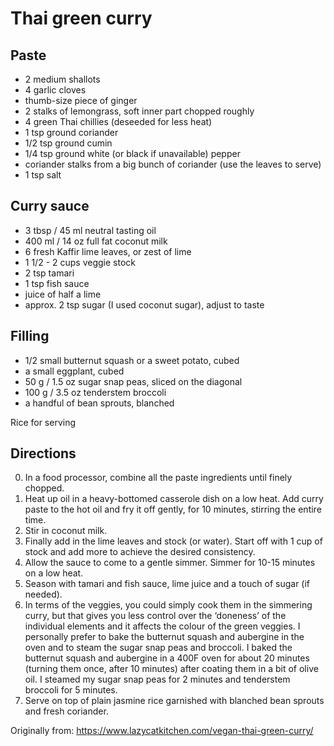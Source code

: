 Thai green curry
=========

Paste
-----------
 * 2 medium shallots
 * 4 garlic cloves
 * thumb-size piece of ginger
 * 2 stalks of lemongrass, soft inner part chopped roughly
 * 4 green Thai chillies (deseeded for less heat)
 * 1 tsp ground coriander
 * 1/2 tsp ground cumin
 * 1/4 tsp ground white (or black if unavailable) pepper
 * coriander stalks from a big bunch of coriander (use the leaves to serve)
 * 1 tsp salt

Curry sauce
-----------
 * 3 tbsp / 45 ml neutral tasting oil
 * 400 ml / 14 oz full fat coconut milk
 * 6 fresh Kaffir lime leaves, or zest of lime
 * 1 1/2 - 2 cups veggie stock
 * 2 tsp tamari
 * 1 tsp fish sauce
 * juice of half a lime
 * approx. 2 tsp sugar (I used coconut sugar), adjust to taste

Filling
-----------
 * 1/2 small butternut squash or a sweet potato, cubed
 * a small eggplant, cubed
 * 50 g / 1.5 oz sugar snap peas, sliced on the diagonal
 * 100 g / 3.5 oz tenderstem broccoli
 * a handful of bean sprouts, blanched

Rice for serving

Directions
---------
 0. In a food processor, combine all the paste ingredients until finely chopped.
 1. Heat up oil in a heavy-bottomed casserole dish on a low heat. Add curry paste to the hot oil and fry it off gently, for 10 minutes, stirring the entire time.
 2. Stir in coconut milk.
 3. Finally add in the lime leaves and stock (or water). Start off with 1 cup of stock and add more to achieve the desired consistency.
 4. Allow the sauce to come to a gentle simmer. Simmer for 10-15 minutes on a low heat.
 5. Season with tamari and fish sauce, lime juice and a touch of sugar (if needed).
 6. In terms of the veggies, you could simply cook them in the simmering curry, but that gives you less control over the ‘doneness’ of the individual elements and it affects the colour of the green veggies. I personally prefer to bake the butternut squash and aubergine in the oven and to steam the sugar snap peas and broccoli. I baked the butternut squash and aubergine in a 400F oven for about 20 minutes (turning them once, after 10 minutes) after coating them in a bit of olive oil. I steamed my sugar snap peas for 2 minutes and tenderstem broccoli for 5 minutes.
 7. Serve on top of plain jasmine rice garnished with blanched bean sprouts and fresh coriander.

Originally from:
  https://www.lazycatkitchen.com/vegan-thai-green-curry/
